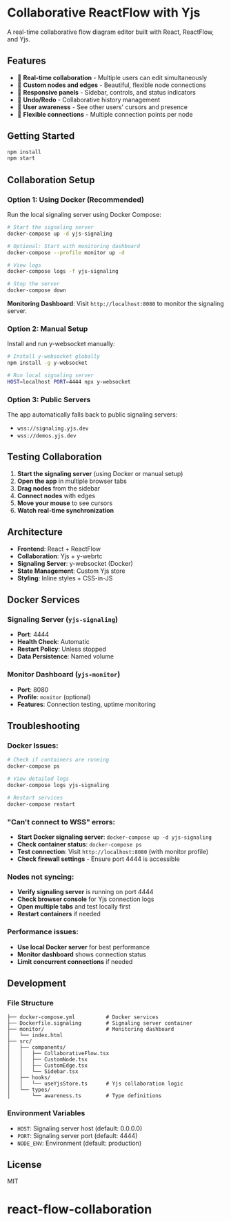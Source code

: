 # Collaborative ReactFlow with Yjs

A real-time collaborative flow diagram editor built with React, ReactFlow, and Yjs.

## Features

- 🚀 **Real-time collaboration** - Multiple users can edit simultaneously
- 🎨 **Custom nodes and edges** - Beautiful, flexible node connections
- 📱 **Responsive panels** - Sidebar, controls, and status indicators
- 🔄 **Undo/Redo** - Collaborative history management
- 👥 **User awareness** - See other users' cursors and presence
- 🔗 **Flexible connections** - Multiple connection points per node

## Getting Started

```bash
npm install
npm start
```

## Collaboration Setup

### Option 1: Using Docker (Recommended)

Run the local signaling server using Docker Compose:

```bash
# Start the signaling server
docker-compose up -d yjs-signaling

# Optional: Start with monitoring dashboard
docker-compose --profile monitor up -d

# View logs
docker-compose logs -f yjs-signaling

# Stop the server
docker-compose down
```

**Monitoring Dashboard**: Visit `http://localhost:8080` to monitor the signaling server.

### Option 2: Manual Setup

Install and run y-websocket manually:

```bash
# Install y-websocket globally
npm install -g y-websocket

# Run local signaling server
HOST=localhost PORT=4444 npx y-websocket
```

### Option 3: Public Servers

The app automatically falls back to public signaling servers:

- `wss://signaling.yjs.dev`
- `wss://demos.yjs.dev`

## Testing Collaboration

1. **Start the signaling server** (using Docker or manual setup)
2. **Open the app** in multiple browser tabs
3. **Drag nodes** from the sidebar
4. **Connect nodes** with edges
5. **Move your mouse** to see cursors
6. **Watch real-time synchronization**

## Architecture

- **Frontend**: React + ReactFlow
- **Collaboration**: Yjs + y-webrtc
- **Signaling Server**: y-websocket (Docker)
- **State Management**: Custom Yjs store
- **Styling**: Inline styles + CSS-in-JS

## Docker Services

### Signaling Server (`yjs-signaling`)

- **Port**: 4444
- **Health Check**: Automatic
- **Restart Policy**: Unless stopped
- **Data Persistence**: Named volume

### Monitor Dashboard (`yjs-monitor`)

- **Port**: 8080
- **Profile**: `monitor` (optional)
- **Features**: Connection testing, uptime monitoring

## Troubleshooting

### Docker Issues:

```bash
# Check if containers are running
docker-compose ps

# View detailed logs
docker-compose logs yjs-signaling

# Restart services
docker-compose restart
```

### "Can't connect to WSS" errors:

- **Start Docker signaling server**: `docker-compose up -d yjs-signaling`
- **Check container status**: `docker-compose ps`
- **Test connection**: Visit `http://localhost:8080` (with monitor profile)
- **Check firewall settings** - Ensure port 4444 is accessible

### Nodes not syncing:

- **Verify signaling server** is running on port 4444
- **Check browser console** for Yjs connection logs
- **Open multiple tabs** and test locally first
- **Restart containers** if needed

### Performance issues:

- **Use local Docker server** for best performance
- **Monitor dashboard** shows connection status
- **Limit concurrent connections** if needed

## Development

### File Structure

```
├── docker-compose.yml          # Docker services
├── Dockerfile.signaling        # Signaling server container
├── monitor/                    # Monitoring dashboard
│   └── index.html
├── src/
│   ├── components/
│   │   ├── CollaborativeFlow.tsx
│   │   ├── CustomNode.tsx
│   │   ├── CustomEdge.tsx
│   │   └── Sidebar.tsx
│   ├── hooks/
│   │   └── useYjsStore.ts      # Yjs collaboration logic
│   └── types/
│       └── awareness.ts        # Type definitions
```

### Environment Variables

- `HOST`: Signaling server host (default: 0.0.0.0)
- `PORT`: Signaling server port (default: 4444)
- `NODE_ENV`: Environment (default: production)

## License

MIT
# react-flow-collaboration

